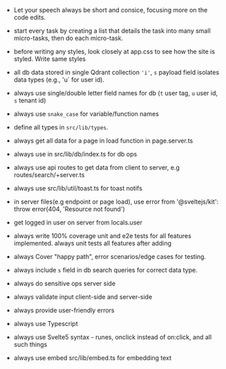 - Let your speech always be short and consice, focusing more on the code edits.

- start every task by creating a list that details the task into many small micro-tasks, then do each micro-task.

- before writing any styles, look closely at app.css to see how the site is styled. Write same styles

- all db data stored in single Qdrant collection `'i'`, `s` payload field isolates data types (e.g., 'u` for user id).
- always use single/double letter field names for db (`t` user tag, `u` user id, `s` tenant id)
- always use `snake_case` for variable/function names
- define all types in `src/lib/types`.
- always get all data for a page in load function in page.server.ts

- always use in src/lib/db/index.ts for db ops
- always use api routes to get data from client to server, e.g routes/search/+server.ts
- always use src/lib/util/toast.ts for toast notifs

- in server files(e.g endpoint or page load), use error from '@sveltejs/kit': throw error(404, 'Resource not found')
- get logged in user on server from locals.user
- always write 100% coverage unit and e2e tests for all features implemented. always unit tests all features after adding
- always Cover "happy path", error scenarios/edge cases for testing.
- always include `s` field in db search queries for correct data type.
- always do sensitive ops server side
- always validate input client-side and server-side
- always provide user-friendly errors
- always use Typescript
- always use Svelte5 syntax - runes, onclick instead of on:click, and all such things
- always use embed src/lib/embed.ts for embedding text
